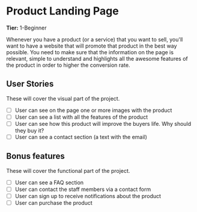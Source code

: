 # Product Landing Page

**Tier:** 1-Beginner

Whenever you have a product (or a service) that you want to sell, you'll want to have a website that will promote that product in the best way possible. You need to make sure that the information on the page is relevant, simple to understand and highlights all the awesome features of the product in order to higher the conversion rate.

## User Stories

These will cover the visual part of the project.

- [ ] User can see on the page one or more images with the product
- [ ] User can see a list with all the features of the product
- [ ] User can see how this product will improve the buyers life. Why should they buy it?
- [ ] User can see a contact section (a text with the email)

## Bonus features

These will cover the functional part of the project.

- [ ] User can see a FAQ section
- [ ] User can contact the staff members via a contact form
- [ ] User can sign up to receive notifications about the product
- [ ] User can purchase the product
